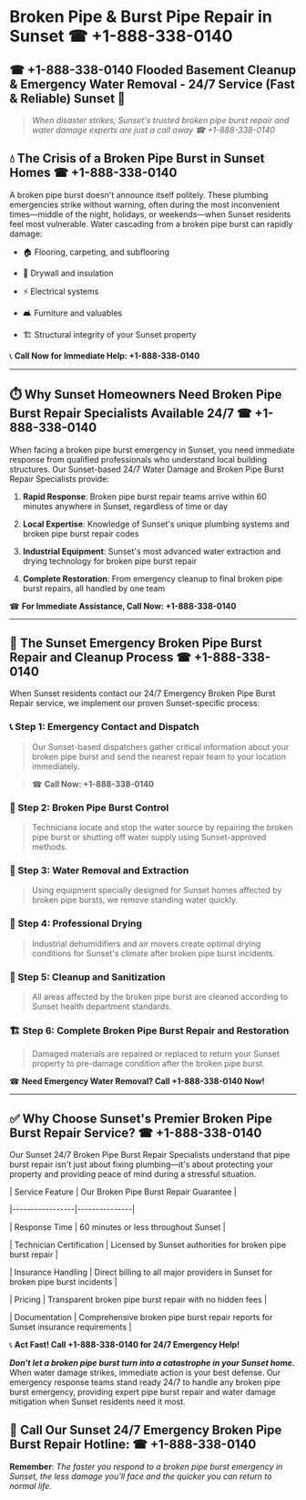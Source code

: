 # Broken Pipe & Burst Pipe Repair in Sunset ☎ +1-888-338-0140  
## ☎ +1-888-338-0140 Flooded Basement Cleanup & Emergency Water Removal - 24/7 Service (Fast & Reliable) Sunset 🚨  

> *When disaster strikes, Sunset's trusted broken pipe burst repair and water damage experts are just a call away ☎ +1-888-338-0140*  

## 💧 The Crisis of a Broken Pipe Burst in Sunset Homes ☎ +1-888-338-0140  

A broken pipe burst doesn't announce itself politely. These plumbing emergencies strike without warning, often during the most inconvenient times—middle of the night, holidays, or weekends—when Sunset residents feel most vulnerable. Water cascading from a broken pipe burst can rapidly damage:  

* 🏠 Flooring, carpeting, and subflooring  
* 🧱 Drywall and insulation  
* ⚡ Electrical systems  
* 🛋️ Furniture and valuables  
* 🏗️ Structural integrity of your Sunset property  

📞 **Call Now for Immediate Help: +1-888-338-0140**  

---  

## ⏱️ Why Sunset Homeowners Need Broken Pipe Burst Repair Specialists Available 24/7 ☎ +1-888-338-0140  

When facing a broken pipe burst emergency in Sunset, you need immediate response from qualified professionals who understand local building structures. Our Sunset-based 24/7 Water Damage and Broken Pipe Burst Repair Specialists provide:  

1. **Rapid Response**: Broken pipe burst repair teams arrive within 60 minutes anywhere in Sunset, regardless of time or day  
2. **Local Expertise**: Knowledge of Sunset's unique plumbing systems and broken pipe burst repair codes  
3. **Industrial Equipment**: Sunset's most advanced water extraction and drying technology for broken pipe burst repair  
4. **Complete Restoration**: From emergency cleanup to final broken pipe burst repairs, all handled by one team  

☎ **For Immediate Assistance, Call Now: +1-888-338-0140**  

---  

## 🔧 The Sunset Emergency Broken Pipe Burst Repair and Cleanup Process ☎ +1-888-338-0140  

When Sunset residents contact our 24/7 Emergency Broken Pipe Burst Repair service, we implement our proven Sunset-specific process:  

### 📞 Step 1: Emergency Contact and Dispatch  
> Our Sunset-based dispatchers gather critical information about your broken pipe burst and send the nearest repair team to your location immediately.  
> ☎ **Call Now: +1-888-338-0140**  

### 🚿 Step 2: Broken Pipe Burst Control  
> Technicians locate and stop the water source by repairing the broken pipe burst or shutting off water supply using Sunset-approved methods.  

### 🌊 Step 3: Water Removal and Extraction  
> Using equipment specially designed for Sunset homes affected by broken pipe bursts, we remove standing water quickly.  

### 💨 Step 4: Professional Drying  
> Industrial dehumidifiers and air movers create optimal drying conditions for Sunset's climate after broken pipe burst incidents.  

### 🧼 Step 5: Cleanup and Sanitization  
> All areas affected by the broken pipe burst are cleaned according to Sunset health department standards.  

### 🏗️ Step 6: Complete Broken Pipe Burst Repair and Restoration  
> Damaged materials are repaired or replaced to return your Sunset property to pre-damage condition after the broken pipe burst.  

☎ **Need Emergency Water Removal? Call +1-888-338-0140 Now!**  

---  

## ✅ Why Choose Sunset's Premier Broken Pipe Burst Repair Service? ☎ +1-888-338-0140  

Our Sunset 24/7 Broken Pipe Burst Repair Specialists understand that pipe burst repair isn't just about fixing plumbing—it's about protecting your property and providing peace of mind during a stressful situation.  

| Service Feature | Our Broken Pipe Burst Repair Guarantee |  
|-----------------|---------------|  
| Response Time | 60 minutes or less throughout Sunset |  
| Technician Certification | Licensed by Sunset authorities for broken pipe burst repair |  
| Insurance Handling | Direct billing to all major providers in Sunset for broken pipe burst incidents |  
| Pricing | Transparent broken pipe burst repair with no hidden fees |  
| Documentation | Comprehensive broken pipe burst repair reports for Sunset insurance requirements |  

📞 **Act Fast! Call +1-888-338-0140 for 24/7 Emergency Help!**  

***Don't let a broken pipe burst turn into a catastrophe in your Sunset home.*** When water damage strikes, immediate action is your best defense. Our emergency response teams stand ready 24/7 to handle any broken pipe burst emergency, providing expert pipe burst repair and water damage mitigation when Sunset residents need it most.  

## 📱 Call Our Sunset 24/7 Emergency Broken Pipe Burst Repair Hotline: ☎ +1-888-338-0140  

**Remember**: *The faster you respond to a broken pipe burst emergency in Sunset, the less damage you'll face and the quicker you can return to normal life.*